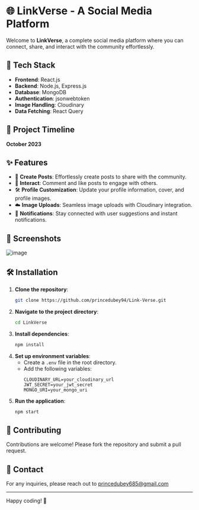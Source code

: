 # 🌐 LinkVerse - A Social Media Platform

Welcome to **LinkVerse**, a complete social media platform where you can connect, share, and interact with the community effortlessly.

## 🚀 Tech Stack

- **Frontend**: React.js
- **Backend**: Node.js, Express.js
- **Database**: MongoDB
- **Authentication**: jsonwebtoken
- **Image Handling**: Cloudinary
- **Data Fetching**: React Query

## 📅 Project Timeline

**October 2023**

## ✨ Features

- 📝 **Create Posts**: Effortlessly create posts to share with the community.
- 💬 **Interact**: Comment and like posts to engage with others.
- 🛠️ **Profile Customization**: Update your profile information, cover, and profile images.
- ☁️ **Image Uploads**: Seamless image uploads with Cloudinary integration.
- 🔔 **Notifications**: Stay connected with user suggestions and instant notifications.

## 📸 Screenshots

![image](https://github.com/user-attachments/assets/ef425393-c1fb-463e-ac9f-4ed1078f4524)


## 🛠️ Installation

1. **Clone the repository**:
    ```bash
    git clone https://github.com/princedubey94/Link-Verse.git
    ```
2. **Navigate to the project directory**:
    ```bash
    cd LinkVerse
    ```
3. **Install dependencies**:
    ```bash
    npm install
    ```
4. **Set up environment variables**:
    - Create a `.env` file in the root directory.
    - Add the following variables:
        ```env
        CLOUDINARY_URL=your_cloudinary_url
        JWT_SECRET=your_jwt_secret
        MONGO_URI=your_mongo_uri
        ```
5. **Run the application**:
    ```bash
    npm start
    ```

## 🤝 Contributing

Contributions are welcome! Please fork the repository and submit a pull request.

## 📧 Contact

For any inquiries, please reach out to princedubey685@gmail.com

---

Happy coding! 🎉
